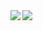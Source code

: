 <a href="https://github.com/anuraghazra/github-readme-stats">
  <picture>
    <source
      srcset="https://github-readme-stats-one-zeta-21.vercel.app/api?username=kokuyouwind&show_icons=true&count_private=true&rank_icon=github&theme=transparent"
      media="(prefers-color-scheme: dark)"
    />
    <source
      srcset="https://github-readme-stats-one-zeta-21.vercel.app/api?username=kokuyouwind&show_icons=true&count_private=true&rank_icon=github&theme=default"
      media="(prefers-color-scheme: light), (prefers-color-scheme: no-preference)"
    />
    <img align="left" src="https://github-readme-stats-one-zeta-21.vercel.app/api?username=kokuyouwind&show_icons=true&rank_icon=github&count_private=true" />
  </picture>
</a>
<a href="https://github.com/anuraghazra/github-readme-stats">
  <picture>
    <source
      srcset="https://github-readme-stats-one-zeta-21.vercel.app/api/top-langs/?username=kokuyouwind&exclude_repo=dotfiles_old&layout=compact&theme=transparent"
      media="(prefers-color-scheme: dark)"
    />
    <source
      srcset="https://github-readme-stats-one-zeta-21.vercel.app/api/top-langs/?username=kokuyouwind&exclude_repo=dotfiles_old&layout=compact&theme=default"
      media="(prefers-color-scheme: light), (prefers-color-scheme: no-preference)"
    />
    <img align="left" src="https://github-readme-stats-one-zeta-21.vercel.app/api/top-langs/?username=kokuyouwind&exclude_repo=dotfiles_old&layout=compact" />
  </picture>
</a>
